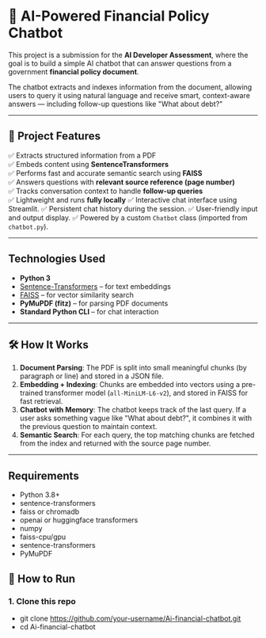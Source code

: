 # 🤖 AI-Powered Financial Policy Chatbot

This project is a submission for the **AI Developer Assessment**, where the goal is to build a simple AI chatbot that can answer questions from a government **financial policy document**.

The chatbot extracts and indexes information from the document, allowing users to query it using natural language and receive smart, context-aware answers — including follow-up questions like "What about debt?"

---

## 📄 Project Features

✅ Extracts structured information from a PDF  
✅ Embeds content using **SentenceTransformers**  
✅ Performs fast and accurate semantic search using **FAISS**  
✅ Answers questions with **relevant source reference (page number)**  
✅ Tracks conversation context to handle **follow-up queries**  
✅ Lightweight and runs **fully locally**
✅ Interactive chat interface using Streamlit.
✅ Persistent chat history during the session.
✅ User-friendly input and output display.
✅ Powered by a custom `Chatbot` class (imported from `chatbot.py`).

---

## Technologies Used

- **Python 3**
- [Sentence-Transformers](https://www.sbert.net/) – for text embeddings
- [FAISS](https://github.com/facebookresearch/faiss) – for vector similarity search
- **PyMuPDF (fitz)** – for parsing PDF documents
- **Standard Python CLI** – for chat interaction

---

## 🛠️ How It Works

1. **Document Parsing**: The PDF is split into small meaningful chunks (by paragraph or line) and stored in a JSON file.
2. **Embedding + Indexing**: Chunks are embedded into vectors using a pre-trained transformer model (`all-MiniLM-L6-v2`), and stored in FAISS for fast retrieval.
3. **Chatbot with Memory**: The chatbot keeps track of the last query. If a user asks something vague like "What about debt?", it combines it with the previous question to maintain context.
4. **Semantic Search**: For each query, the top matching chunks are fetched from the index and returned with the source page number.

---
## Requirements

- Python 3.8+
- sentence-transformers
- faiss or chromadb
- openai or huggingface transformers
- numpy
- faiss-cpu/gpu
- sentence-transformers
- PyMuPDF

## 🚀 How to Run

### 1. Clone this repo

- git clone https://github.com/your-username/Ai-financial-chatbot.git
- cd Ai-financial-chatbot
